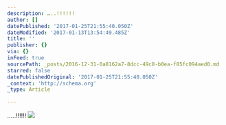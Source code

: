 ```yaml
---
description: …..!!!!!!
author: []
datePublished: '2017-01-25T21:55:40.050Z'
dateModified: '2017-01-13T13:54:49.485Z'
title: ''
publisher: {}
via: {}
inFeed: true
sourcePath: _posts/2016-12-31-0a8162a7-8dcc-49c8-b0ea-f85fc094aed0.md
starred: false
datePublishedOriginal: '2017-01-25T21:55:40.050Z'
_context: 'http://schema.org'
_type: Article

---
```

.....!!!!!!
![](https://the-grid-user-content.s3-us-west-2.amazonaws.com/ec25b3cb-7b27-4c84-b8cc-645d37c50044.jpg)